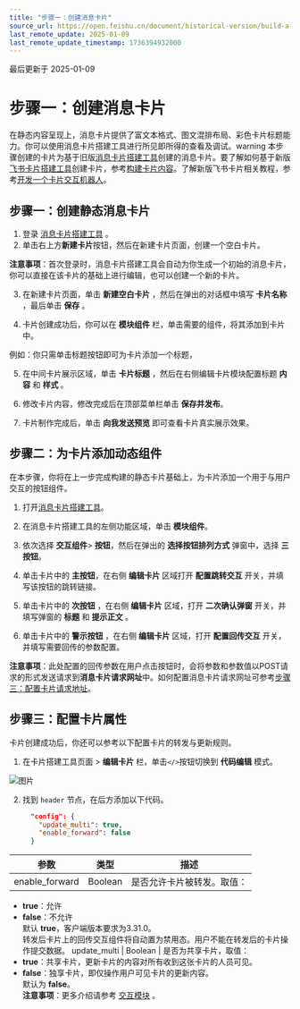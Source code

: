 ```yaml
---
title: "步骤一：创建消息卡片"
source_url: https://open.feishu.cn/document/historical-version/build-a-beautiful-message-card-in-5-minutes/build-static-cards
last_remote_update: 2025-01-09
last_remote_update_timestamp: 1736394932000
---
```

最后更新于 2025-01-09

# 步骤一：创建消息卡片

在静态内容呈现上，消息卡片提供了富文本格式、图文混排布局、彩色卡片标题能力。你可以使用消息卡片搭建工具进行所见即所得的查看及调试。warning
本步骤创建的卡片为基于旧版[消息卡片搭建工具](https://open.feishu.cn/tool/cardbuilder)创建的消息卡片。要了解如何基于新版[飞书卡片搭建工具](https://open.feishu.cn/cardkit?from=open_docs_tutorial)创建卡片，参考[构建卡片内容](https://open.feishu.cn/document/uAjLw4CM/ukzMukzMukzM/feishu-cards/feishu-card-cardkit/build-card-content)。了解新版飞书卡片相关教程，参考[开发一个卡片交互机器人](https://open.feishu.cn/document/uAjLw4CM/uMzNwEjLzcDMx4yM3ATM/develop-a-card-interactive-bot/introduction)。
## 步骤一：创建静态消息卡片

1. 登录 [消息卡片搭建工具](https://open.feishu.cn/tool/cardbuilder) 。
2. 单击右上方**新建卡片**按钮，然后在新建卡片页面，创建一个空白卡片。

**注意事项**：首次登录时，消息卡片搭建工具会自动为你生成一个初始的消息卡片，你可以直接在该卡片的基础上进行编辑，也可以创建一个新的卡片。

3. 在新建卡片页面，单击 **新建空白卡片** ，然后在弹出的对话框中填写 **卡片名称** ，最后单击 **保存** 。

4. 卡片创建成功后，你可以在 **模块组件** 栏，单击需要的组件，将其添加到卡片中。

例如：你只需单击标题按钮即可为卡片添加一个标题，

5. 在中间卡片展示区域，单击 **卡片标题** ，然后在右侧编辑卡片模块配置标题 **内容** 和 **样式** 。

6. 修改卡片内容，修改完成后在顶部菜单栏单击 **保存并发布**。

7. 卡片制作完成后，单击 **向我发送预览** 即可查看卡片真实展示效果。

## 步骤二：为卡片添加动态组件

在本步骤，你将在上一步完成构建的静态卡片基础上，为卡片添加一个用于与用户交互的按钮组件。

1. 打开[消息卡片搭建工具](https://open.feishu.cn/tool/cardbuilder)。

1. 在消息卡片搭建工具的左侧功能区域，单击 **模块组件**。

2. 依次选择 **交互组件**> **按钮**，然后在弹出的 **选择按钮排列方式** 弹窗中，选择 **三按钮**。

2. 单击卡片中的 **主按钮**，在右侧 **编辑卡片** 区域打开 **配置跳转交互** 开关，并填写该按钮的跳转链接。

3. 单击卡片中的 **次按钮** ，在右侧 **编辑卡片** 区域，打开 **二次确认弹窗** 开关，并填写弹窗的 **标题** 和 **提示正文** 。

4. 单击卡片中的 **警示按钮** ，在右侧 **编辑卡片** 区域，打开 **配置回传交互** 开关，并填写需要回传的参数配置。

**注意事项**：此处配置的回传参数在用户点击按钮时，会将参数和参数值以POST请求的形式发送请求到**消息卡片请求网址**中。如何配置消息卡片请求网址可参考[步骤三：配置卡片请求地址](https://open.feishu.cn/document/home/build-a-beautiful-message-card-in-5-minutes/add-interaction)。

## 步骤三：配置卡片属性

卡片创建成功后，你还可以参考以下配置卡片的转发与更新规则。

1. 在卡片搭建工具页面 > **编辑卡片** 栏，单击`</>`按钮切换到 **代码编辑** 模式。

![图片](https://p9-arcosite.byteimg.com/tos-cn-i-goo7wpa0wc/5fa89360162949779f965f8f617c7354~tplv-goo7wpa0wc-image.image?height=1356&lazyload=true&width=2842)

2. 找到 `header` 节点，在后方添加以下代码。
    ```JSON
      "config": {
        "update_multi": true,
        "enable_forward": false
      }
    ```

参数 | 类型 | 描述
--- | --- | ---
enable_forward | Boolean | 是否允许卡片被转发。取值：  
* **true**：允许  
* **false**：不允许  
默认 **true**，客户端版本要求为3.31.0。  
转发后卡片上的回传交互组件将自动置为禁用态。用户不能在转发后的卡片操作提交数据。
update_multi | Boolean | 是否为共享卡片，取值：  
* **true**：共享卡片，更新卡片的内容对所有收到这张卡片的人员可见。  
* **false**：独享卡片，即仅操作用户可见卡片的更新内容。  
默认为 **false**。  
**注意事项**：更多介绍请参考 [交互模块](https://open.feishu.cn/document/ukTMukTMukTM/uYjNwUjL2YDM14iN2ATN) 。
